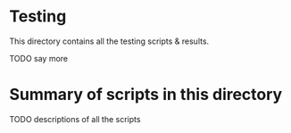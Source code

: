 # Testing

This directory contains all the testing scripts & results.

TODO say more

# Summary of scripts in this directory

TODO descriptions of all the scripts
